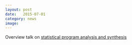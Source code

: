 ```yaml
---
layout: post
date:   2015-07-01
category: news
image: 
---
```


Overview talk on [statistical program analysis and synthesis](http://plml.ethz.ch/)